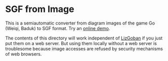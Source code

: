 # SGF from Image

This is a semiautomatic converter from diagram images of the game Go (Weiqi, Baduk) to SGF format. Try an [online demo](http://kaorahi.github.io/lizgoban/src/sgf_from_image/sgf_from_image.html).

The contents of this directory will work independent of [LizGoban](https://github.com/kaorahi/lizgoban) if you just put them on a web server. But using them locally without a web server is troublesome because image accesses are refused by security mechanisms of web browsers.
